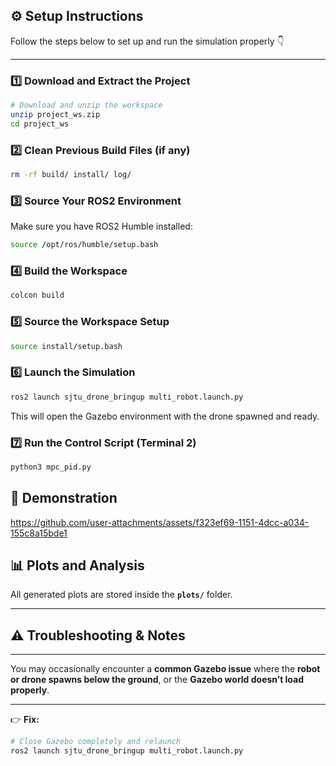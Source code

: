 ## ⚙️ Setup Instructions

Follow the steps below to set up and run the simulation properly 👇  

---

### 1️⃣ Download and Extract the Project
```bash
# Download and unzip the workspace
unzip project_ws.zip
cd project_ws


```

### 2️⃣ Clean Previous Build Files (if any)
```bash
rm -rf build/ install/ log/

```

### 3️⃣ Source Your ROS2 Environment
Make sure you have ROS2 Humble installed:
```bash
source /opt/ros/humble/setup.bash

```

### 4️⃣ Build the Workspace
```bash
colcon build
```

### 5️⃣ Source the Workspace Setup
```bash
source install/setup.bash
```

### 6️⃣ Launch the Simulation
```bash
ros2 launch sjtu_drone_bringup multi_robot.launch.py
```
This will open the Gazebo environment with the drone spawned and ready.


### 7️⃣ Run the Control Script (Terminal 2)
```bash
python3 mpc_pid.py
```

## 🎥 Demonstration 
https://github.com/user-attachments/assets/f323ef69-1151-4dcc-a034-155c8a15bde1


## 📊 Plots and Analysis

All generated plots are stored inside the **`plots/`** folder.  

---

## ⚠️ Troubleshooting & Notes
---

You may occasionally encounter a **common Gazebo issue** where the **robot or drone spawns below the ground**, or the **Gazebo world doesn’t load properly**.  

---
👉 **Fix:**
```bash
# Close Gazebo completely and relaunch
ros2 launch sjtu_drone_bringup multi_robot.launch.py
